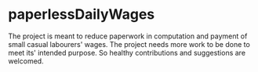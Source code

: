 # paperlessDailyWages
The project is meant to reduce paperwork in computation
and payment of small casual labourers' wages.
The project needs more work to be done to meet its'
intended purpose. So healthy contributions and
suggestions are welcomed.

